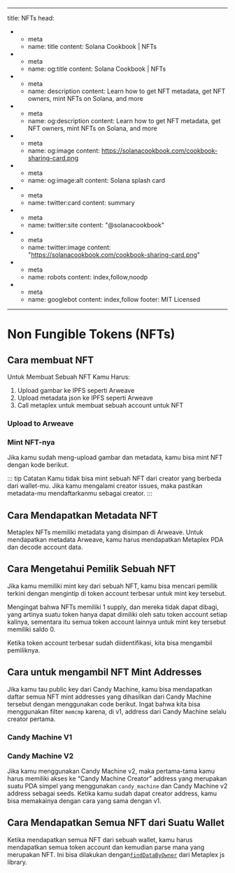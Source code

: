 

---
title: NFTs
head:
  - - meta
    - name: title
      content: Solana Cookbook | NFTs
  - - meta
    - name: og:title
      content: Solana Cookbook | NFTs
  - - meta
    - name: description
      content: Learn how to get NFT metadata, get NFT owners, mint NFTs on Solana, and more
  - - meta
    - name: og:description
      content: Learn how to get NFT metadata, get NFT owners, mint NFTs on Solana, and more
  - - meta
    - name: og:image
      content: https://solanacookbook.com/cookbook-sharing-card.png
  - - meta
    - name: og:image:alt
      content: Solana splash card
  - - meta
    - name: twitter:card
      content: summary
  - - meta
    - name: twitter:site
      content: "@solanacookbook"
  - - meta
    - name: twitter:image
      content: "https://solanacookbook.com/cookbook-sharing-card.png"
  - - meta
    - name: robots
      content: index,follow,noodp
  - - meta
    - name: googlebot
      content: index,follow
footer: MIT Licensed
---

# Non Fungible Tokens (NFTs)

## Cara membuat NFT

Untuk Membuat Sebuah NFT Kamu Harus:

1. Upload gambar ke IPFS seperti Arweave
2. Upload metadata json ke IPFS seperti Arweave
3. Call metaplex untuk membuat sebuah account untuk NFT

### Upload to Arweave

<SolanaCodeGroup>
  <SolanaCodeGroupItem title="TS" active>

  <template v-slot:default>

@[code](@/code/nfts/upload-arweave/upload-arweave.en.ts)

  </template>

  <template v-slot:preview>

@[code](@/code/nfts/upload-arweave/upload-arweave.preview.en.ts)

  </template>

  </SolanaCodeGroupItem>
  <SolanaCodeGroupItem title="Python">
  <template v-slot:default>

@[code](@/code/nfts/upload-arweave/upload-arweave.en.py)

  </template>

  <template v-slot:preview>

@[code](@/code/nfts/upload-arweave/upload-arweave.preview.en.py)

  </template>
  </SolanaCodeGroupItem>
</SolanaCodeGroup>

### Mint NFT-nya

Jika kamu sudah meng-upload gambar dan metadata, kamu bisa mint NFT dengan kode berikut.

<SolanaCodeGroup>
  <SolanaCodeGroupItem title="TS" active>

  <template v-slot:default>

@[code](@/code/nfts/mint-nft/mint-nft.en.ts)

  </template>

  <template v-slot:preview>

@[code](@/code/nfts/mint-nft/mint-nft.preview.en.ts)

  </template>

  </SolanaCodeGroupItem>
</SolanaCodeGroup>

::: tip Catatan
Kamu tidak bisa mint sebuah NFT dari creator yang berbeda dari wallet-mu. Jika kamu mengalami creator issues, maka pastikan metadata-mu mendaftarkanmu sebagai creator. 
:::

## Cara Mendapatkan Metadata NFT

Metaplex NFTs memiliki metadata yang disimpan di Arweave. Untuk mendapatkan metadata Arweave, kamu harus mendapatkan Metaplex PDA dan decode account data.

<SolanaCodeGroup>
  <SolanaCodeGroupItem title="TS" active>

  <template v-slot:default>

@[code](@/code/nfts/get-metadata/get-metadata.en.ts)

  </template>

  <template v-slot:preview>

@[code](@/code/nfts/get-metadata/get-metadata.preview.en.ts)

  </template>

  </SolanaCodeGroupItem>

</SolanaCodeGroup>

## Cara Mengetahui Pemilik Sebuah NFT


Jika kamu memiliki mint key dari sebuah NFT, kamu bisa mencari pemilik terkini dengan mengintip di token account terbesar untuk mint key tersebut.

Mengingat bahwa NFTs memiliki 1 supply, dan mereka tidak dapat dibagi, yang artinya suatu token hanya dapat dimiliki oleh satu token account setiap kalinya, sementara itu semua token account lainnya untuk mint key tersebut memiliki saldo 0.

Ketika token account terbesar sudah diidentifikasi, kita bisa mengambil pemiliknya.


<SolanaCodeGroup>
  <SolanaCodeGroupItem title="TS" active>

  <template v-slot:default>

@[code](@/code/nfts/get-owner/get-owner.en.ts)

  </template>

  <template v-slot:preview>

@[code](@/code/nfts/get-owner/get-owner.preview.en.ts)

  </template>

  </SolanaCodeGroupItem>

</SolanaCodeGroup>

## Cara untuk mengambil NFT Mint Addresses

Jika kamu tau public key dari Candy Machine, kamu bisa mendapatkan daftar semua NFT mint addresses yang dihasilkan dari Candy Machine tersebut dengan menggunakan code berikut. Ingat bahwa kita bisa menggunakan filter `memcmp` karena, di v1, address dari Candy Machine selalu creator pertama.

### Candy Machine V1

<SolanaCodeGroup>
<SolanaCodeGroupItem title="TS" active>

  <template v-slot:default>

@[code](@/code/nfts/nfts-mint-addresses/mint-addresses.en.ts)

  </template>

  <template v-slot:preview>

@[code](@/code/nfts/nfts-mint-addresses/mint-addresses-preview.en.ts)

  </template>

  </SolanaCodeGroupItem>

</SolanaCodeGroup>

### Candy Machine V2

Jika kamu menggunakan Candy Machine v2, maka pertama-tama kamu harus memiliki akses ke “Candy Machine Creator” address yang merupakan suatu PDA simpel yang menggunakan `candy_machine` dan Candy Machine v2 address sebagai seeds. Ketika kamu sudah dapat creator address, kamu bisa memakainya dengan cara yang sama dengan v1.

<SolanaCodeGroup>
<SolanaCodeGroupItem title="TS" active>

  <template v-slot:default>

@[code](@/code/nfts/nfts-mint-addresses/mint-addresses-v2.en.ts)

  </template>

  <template v-slot:preview>

@[code](@/code/nfts/nfts-mint-addresses/mint-addresses-preview-v2.en.ts)

  </template>

  </SolanaCodeGroupItem>

</SolanaCodeGroup>

## Cara Mendapatkan Semua NFT dari Suatu Wallet

Ketika mendapatkan semua NFT dari sebuah wallet, kamu harus mendapatkan semua token account dan kemudian parse mana yang merupakan NFT. Ini bisa dilakukan dengan[`findDataByOwner`](https://github.com/metaplex-foundation/js/blob/248b61baf89a69b88f9a461e32b1cbd54a9b0a18/src/programs/metadata/accounts/Metadata.ts#L220-L236) dari Metaplex js library.

<SolanaCodeGroup>
<SolanaCodeGroupItem title="TS" active>

  <template v-slot:default>

@[code](@/code/nfts/get-all-nfts/get-all-nfts.en.ts)

  </template>

  <template v-slot:preview>

@[code](@/code/nfts/get-all-nfts/get-all-nfts.preview.en.ts)

  </template>

  </SolanaCodeGroupItem>
</SolanaCodeGroup>
